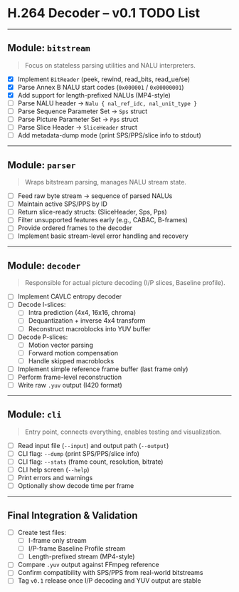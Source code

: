 # H.264 Decoder – v0.1 TODO List

---

## Module: `bitstream`

> Focus on stateless parsing utilities and NALU interpreters.

- [x] Implement `BitReader` (peek, rewind, read_bits, read_ue/se)
- [x] Parse Annex B NALU start codes (`0x000001` / `0x00000001`)
- [x] Add support for length-prefixed NALUs (MP4-style)
- [ ] Parse NALU header → `Nalu { nal_ref_idc, nal_unit_type }`
- [ ] Parse Sequence Parameter Set → `Sps` struct
- [ ] Parse Picture Parameter Set → `Pps` struct
- [ ] Parse Slice Header → `SliceHeader` struct
- [ ] Add metadata-dump mode (print SPS/PPS/slice info to stdout)

---

## Module: `parser`

> Wraps bitstream parsing, manages NALU stream state.

- [ ] Feed raw byte stream → sequence of parsed NALUs
- [ ] Maintain active SPS/PPS by ID
- [ ] Return slice-ready structs: (SliceHeader, Sps, Pps)
- [ ] Filter unsupported features early (e.g., CABAC, B-frames)
- [ ] Provide ordered frames to the decoder
- [ ] Implement basic stream-level error handling and recovery

---

## Module: `decoder`

> Responsible for actual picture decoding (I/P slices, Baseline profile).

- [ ] Implement CAVLC entropy decoder
- [ ] Decode I-slices:
  - [ ] Intra prediction (4x4, 16x16, chroma)
  - [ ] Dequantization + inverse 4x4 transform
  - [ ] Reconstruct macroblocks into YUV buffer
- [ ] Decode P-slices:
  - [ ] Motion vector parsing
  - [ ] Forward motion compensation
  - [ ] Handle skipped macroblocks
- [ ] Implement simple reference frame buffer (last frame only)
- [ ] Perform frame-level reconstruction
- [ ] Write raw `.yuv` output (I420 format)

---

## Module: `cli`

> Entry point, connects everything, enables testing and visualization.

- [ ] Read input file (`--input`) and output path (`--output`)
- [ ] CLI flag: `--dump` (print SPS/PPS/slice info)
- [ ] CLI flag: `--stats` (frame count, resolution, bitrate)
- [ ] CLI help screen (`--help`)
- [ ] Print errors and warnings
- [ ] Optionally show decode time per frame

---

## Final Integration & Validation

- [ ] Create test files:
  - [ ] I-frame only stream
  - [ ] I/P-frame Baseline Profile stream
  - [ ] Length-prefixed stream (MP4-style)
- [ ] Compare `.yuv` output against FFmpeg reference
- [ ] Confirm compatibility with SPS/PPS from real-world bitstreams
- [ ] Tag `v0.1` release once I/P decoding and YUV output are stable
